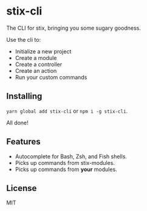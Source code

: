 # stix-cli

The CLI for stix, bringing you some sugary goodness.

Use the cli to:

- Initialize a new project
- Create a module
- Create a controller
- Create an action
- Run your custom commands

## Installing

`yarn global add stix-cli` or `npm i -g stix-cli`.

All done!

## Features

- Autocomplete for Bash, Zsh, and Fish shells.
- Picks up commands from stix-modules.
- Picks up commands from **your** modules.

## License

MIT
